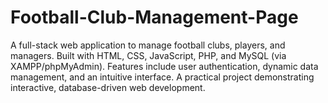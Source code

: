 # Football-Club-Management-Page
A full-stack web application to manage football clubs, players, and managers. Built with HTML, CSS, JavaScript, PHP, and MySQL (via XAMPP/phpMyAdmin). Features include user authentication, dynamic data management, and an intuitive interface. A practical project demonstrating interactive, database-driven web development.
